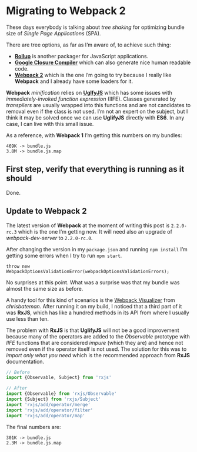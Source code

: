 Migrating to Webpack 2
======================

These days everybody is talking about _tree shaking_ for optimizing bundle size of _Single Page Applications_ (SPA).

There are tree options, as far as I’m aware of, to achieve such  thing:

* **[Rollup](http://rollupjs.org/)** is another packager for JavaScript applications.
* **[Google Closure Compiler](https://developers.google.com/closure/compiler/)** which can also generate nice human readable code.
* **[Webpack 2](https://webpack.js.org/)** which is the one I’m going to try because I really like **Webpack** and I already have some loaders for it.

**Webpack** _minification_ relies on **[UglfyJS](http://lisperator.net/uglifyjs/)** which has some issues with _immediately-invoked function expression_ (IIFE). Classes generated by _transpilers_ are usually wrapped into this functions and are not candidates to removal even if the class is not used. I’m not an expert on the subject, but I think it may be solved once we can use **UglifyJS** directly with **ES6**. In any case, I can live with this small issue.

As a reference, with **Webpack 1** I’m getting this numbers on my bundles:

```
469K -> bundle.js
3.8M -> bundle.js.map
```

## First step, verify that everything is running as it should

Done.

## Update to Webpack 2

The latest version of **Webpack** at the moment of writing this post is `2.2.0-rc.3` which is the one I’m getting now. It will need also an upgrade of _webpack-dev-server_ to `2.2.0-rc.0`.

After changing the version in my `package.json` and running `npm install` I’m getting some errors when I try to run `npm start`. 

```
throw new WebpackOptionsValidationError(webpackOptionsValidationErrors);
```

No surprises at this point. What was a surprise was that my bundle was almost the same size as before.

A handy tool for this kind of scenarios is the [Webpack Visualizer](https://chrisbateman.github.io/webpack-visualizer/) from _chrisbateman_. After running it on my build, I noticed that a third part of it was **RxJS**, which has like a hundred methods in its API from where I usually use less than ten.

The problem with **RxJS** is that **UglifyJS** will not be a good improvement because many of the operators are added to the _Observable_ prototype with _IIFE_ functions that are considered _impure_ (which they are) and hence not removed even if the operator itself is not used. The solution for this was to _import only what you need_ which is the recommended approach from **RxJS** documentation.

```javascript
// Before
import {Observable, Subject} from 'rxjs'

// After
import {Observable} from 'rxjs/Observable'
import {Subject} from 'rxjs/Subject'
import 'rxjs/add/operator/merge'
import 'rxjs/add/operator/filter'
import 'rxjs/add/operator/map'

```

The final numbers are:

```
301K -> bundle.js
2.3M -> bundle.js.map
```

